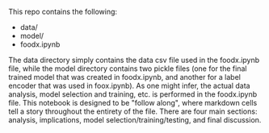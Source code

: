 This repo contains the following:
- data/
- model/
- foodx.ipynb

The data directory simply contains the data csv file used in the foodx.ipynb file, while the model directory contains two pickle files (one for the final trained model that was created in foodx.ipynb, and another for a label encoder that was used in foox.ipynb).  As one might infer, the actual data analysis, model selection and training, etc. is performed in the foodx.ipynb file.  This notebook is designed to be "follow along", where markdown cells tell a story throughout the entirety of the file.  There are four main sections: analysis, implications, model selection/training/testing, and final discussion.